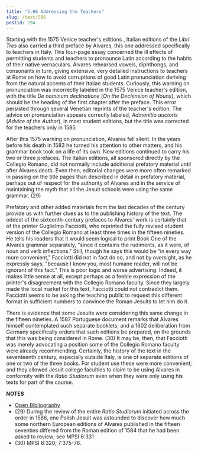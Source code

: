 ```yaml
---
title: "5.06 Addressing the Teachers"
slug: /text/506
postid: 294
---
```

Starting with the 1575 Venice teacher's editions , Italian editions of the *Libri Tres* also carried a third preface by Alvares, this one addressed specifically to teachers in Italy. This four-page essay concerned the ill effects of permitting students and teachers to pronounce Latin according to the habits of their native vernaculars. Alvares rehearsed vowels, diphthongs, and consonants in turn, giving extensive, very detailed instructions to teachers at Rome on how to avoid corruptions of good Latin pronunciation deriving from the natural accents of their Italian students. Curiously, this warning on pronunciation was incorrectly labeled in the 1575 Venice teacher's edition, with the title *De nominum declinatione* (*On the Declension of Nouns*), which should be the heading of the first chapter after the preface. This error persisted through several Venetian reprints of the teacher's edition. The advice on pronunciation appears correctly labeled, *Admonitio auctoris* (*Advice of the Author*), in most student editions, but the title was corrected for the teachers only in 1585.

After this 1575 warning on pronunciation, Alvares fell silent. In the years before his death in 1583 he turned his attention to other matters, and his grammar book took on a life of its own. New editions continued to carry his two or three prefaces. The Italian editions, all sponsored directly by the Collegio Romano, did not normally include additional prefatory material until after Alvares death. Even then, editorial changes were more often remarked in passing on the title pages than described in detail in prefatory material, perhaps out of respect for the authority of Alvares and in the service of maintaining the myth that all the Jesuit schools were using the same grammar. (29)

Prefatory and other added materials from the last decades of the century provide us with further clues as to the publishing history of the text. The oddest of the sixteenth-century prefaces to Alvares' work is certainly that of the printer Guglielmo Facciotti, who reprinted the fully revised student version of the Collegio Romano at least three times in the fifteen nineties. He tells his readers that it would seem logical to print Book One of the Alvares grammar separately, "since it contains the rudiments, as it were, of noun and verb inflections." Still, though he says this would be "in every way more convenient," Facciotti did not in fact do so, and not by oversight, as he expressly says, "because I know you, most humane reader, will not be ignorant of this fact." This is poor logic and worse advertising. Indeed, it makes little sense at all, except perhaps as a feeble expression of the printer's disagreement with the Collegio Romano faculty. Since they largely made the local market for this text, Facciotti could not contradict them. Facciotti seems to be asking the teaching public to request this different format in sufficient numbers to convince the Roman Jesuits to let him do it.

There is evidence that some Jesuits were considering this same change in the fifteen nineties. A 1587 Portuguese document remarks that Alvares himself contemplated such separate booklets; and a 1602 deliberation from Germany specifically orders that such editions be prepared, on the grounds that this was being considered in Rome. (30) It may be, then, that Facciotti was merely advocating a position some of the Collegio Romano faculty were already recommending. Certainly, the history of the text in the seventeenth century, especially outside Italy, is one of separate editions of one or two of the three books. For student use these were more convenient; and they allowed Jesuit college faculties to claim to be using Alvares in conformity with the *Ratio Studiorum* even when they were only using his texts for part of the course.

**NOTES**
* [Open Bibliography](/bibliography.pdf)
* (29) During the review of the entire *Ratio Studiorum* initiated across the order in 1586, one Polish Jesuit was astounded to discover how much some northern European editions of Alvares published in the fifteen seventies differed from the Roman edition of 1584 that he had been asked to review; see MPSI 6:331
* (30) MPSI 6:320; 7:375-76.
